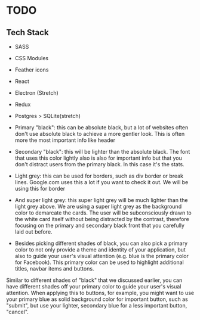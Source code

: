 # TODO

## Tech Stack

- SASS
- CSS Modules
- Feather icons
- React
- Electron (Stretch)
- Redux
- Postgres > SQLite(stretch)


- Primary "black": this can be absolute black, but a lot of websites often don't use absolute black to achieve a more gentler look. This is often more the most important info like header
- Secondary "black": this will be lighter than the absolute black. The font that uses this color lightly also is also for important info but that you don't distract users from the primary black. In this case it's the stats.
- Light grey: this can be used for borders, such as div border or break lines. Google.com uses this a lot if you want to check it out. We will be using this for border
- And super light grey: this super light grey will be much lighter than the light grey above. We are using a super light grey as the background color to demarcate the cards. The user will be subconsciously drawn to the white card itself without being distracted by the contrast, therefore focusing on the primary and secondary black front that you carefully laid out before.
- Besides picking different shades of black, you can also pick a primary color to not only provide a theme and identity of your application, but also to guide your user's visual attention (e.g. blue is the primary color for Facebook). This primary color can be used to highlight additional titles, navbar items and buttons.

Similar to different shades of "black" that we discussed earlier, you can have different shades off your primary color to guide your user's visual attention. When applying this to buttons, for example, you might want to use your primary blue as solid background color for important button, such as "submit", but use your lighter, secondary blue for a less important button, "cancel".